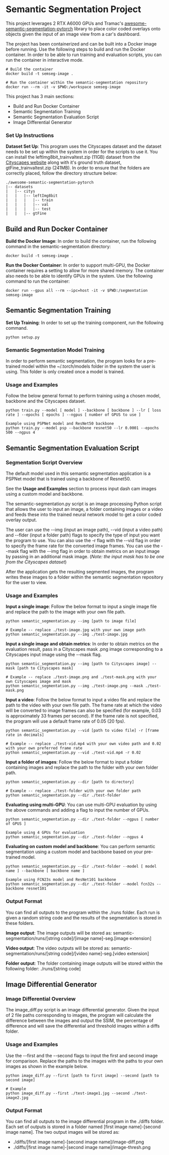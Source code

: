 # Semantic Segmentation Project

This project leverages 2 RTX A6000 GPUs and Tramac's [awesome-semantic-segmentation-pytorch](https://github.com/Tramac/awesome-semantic-segmentation-pytorch) library to place color coded overlays onto objects given the input of an image view from a car's dashboard.

The project has been containerized and can be built into a Docker image before running. Use the following steps to build and run the Docker container. In order to be able to run training and evaluation scripts, you can run the container in interactive mode.

```
# Build the container
docker build -t semseg-image .

# Run the container within the semantic-segmentation repository
docker run --rm -it -v $PWD:/workspace semseg-image

```

This project has 3 main sections:
* Build and Run Docker Container
* Semantic Segmentation Training
* Semantic Segmentation Evaluation Script
* Image Differential Generator

### Set Up Instructions
**Dataset Set Up**: This program uses the Cityscapes dataset and the dataset needs to be set up within the system in order for the scripts to use it. You can install the leftImg8bit_trainvaltest.zip (11GB) dataset from the [Cityscapes website](https://www.cityscapes-dataset.com/login/) along with it's ground truth dataset, gtFine_trainvaltest.zip (241MB). In order to ensure that the folders are correctly placed, follow the directory structure below:
```
./awesome-semantic-segmentation-pytorch
|-- datasets
|   |-- citys
|   |   |-- leftImg8bit
|   |   |   |-- train
|   |   |   |-- val
|   |   |   |-- test
|   |   |-- gtFine
```

## Build and Run Docker Container
**Build the Docker Image**: In order to build the container, run the following command in the semantic-segmentation directory:
```
docker build -t semseg-image .
```

**Run the Docker Container**: In order to support multi-GPU, the Docker container requires a setting to allow for more shared memory. The container also needs to be able to identify GPUs in the system. Use the following command to run the container:
```
docker run --gpus all --rm --ipc=host -it -v $PWD:/segmentation semseg-image
```

## Semantic Segmentation Training
**Set Up Training**: In order to set up the training component, run the following command.
```
python setup.py
```
### Semantic Segmentation Model Training

In order to perform semantic segmentation, the program looks for a pre-trained model within the ~/.torch/models folder
in the system the user is using. This folder is only created once a model is trained.

### Usage and Examples

Follow the below general format to perform training using a chosen model, backbone and the Cityscapes dataset.
```
python train.py --model [ model ] --backbone [ backbone ] --lr [ loss rate ] --epochs [ epochs ] --ngpus [ number of GPUS to use ]

Example using PSPNet model and ResNet50 backbone
python train.py --model psp --backbone resnet50 --lr 0.0001 --epochs 500 --ngpus 4
```

## Semantic Segmentation Evaluation Script

### Segmentation Script Overview

The default model used in this semantic segmentation application is a PSPNet model that is trained using a backbone of Resnet50.

See the **Usage and Examples** section to process input dash cam images using a custom model and backbone.

The semantic-segmentation.py script is an image processing Python script that allows the user to input an image, a folder containing images or a video and feeds these into the trained neural network model to get a color coded overlay output. 

The user can use the --img (input an image path), --vid (input a video path) and --flder (input a folder path) flags to specify the type of input you want the program to use. You can also use the -r flag with the --vid flag in order to specify the frame rate for the converted image frames. You can use the --mask flag with the --img flag in order to obtain metrics on an input image by passing in an additional mask image. (*Note: the input mask has to be one from the Cityscapes dataset*)

After the application gets the resulting segmented images, the program writes these images to a folder within the semantic segmentation repository for the user to view. 

### Usage and Examples

**Input a single image**:
Follow the below format to input a single image file and replace the path to the image with your own
file path.
```
python semantic_segmentation.py --img [path to image file]

# Example -- replace ./test-image.jpg with your own image path
python semantic_segmentation.py --img ./test-image.jpg
```

**Input a single image and obtain metrics**:
In order to obtain metrics on the evaluation result, pass in a Cityscapes mask .png image corresponding to a Cityscapes input image using the --mask flag.
```
python semantic_segmentation.py --img [path to Cityscapes image] --mask [path to Cityscapes mask]

# Example -- replace ./test-image.png and ./test-mask.png with your own Cityscapes image and mask
python semantic_segmentation.py --img ./test-image.png --mask ./test-mask.png
```

**Input a video**:
Follow the below format to input a video file and replace the path to the video with your own file path.
The frame rate at which the video will be converted to image frames can also be specified (for example, 0.03 is approximately 33 frames per second). If the frame rate is not specified, the program will use a default frame rate of 0.05 (20 fps).
```
python semantic_segmentation.py --vid [path to video file] -r [frame rate in decimals]

# Example -- replace ./test-vid.mp4 with your own video path and 0.02 with your own preferred frame rate
python semantic_segmentation.py --vid ./test-vid.mp4 -r 0.02
```

**Input a folder of images**:
Follow the below format to input a folder containing images and replace the path to the folder with your
own folder path.
```
python semantic_segmentation.py --dir [path to directory]

# Example -- replace ./test-folder with your own folder path
python semantic_segmentation.py --dir ./test-folder
```

**Evaluating using multi-GPU**:
You can use multi-GPU evaluation by using the above commands and adding a flag to input the number of GPUs.
```
python semantic_segmentation.py --dir ./test-folder --ngpus [ number of GPUS ]

Example using 4 GPUs for evaluation
python semantic_segmentation.py --dir ./test-folder --ngpus 4
```

**Evaluating on custom model and backbone**:
You can perform semantic segmentation using a custom model and backbone based on your pre-trained model.
```
python semantic_segmentation.py --dir ./test-folder --model [ model name ] --backbone [ backbone name ]

Example using FCN23s model and ResNet101 backbone
python semantic_segmentation.py --dir ./test-folder --model fcn32s --backbone resnet101
```

### Output Format
You can find all outputs to the program within the ./runs folder. Each run is given a random string code and the results of the segmentation is stored in these folders.

**Image output**:
The image outputs will be stored as: semantic-segmentation/runs/[string code]/[image name]-seg.[image extension]

**Video output**:
The video outputs will be stored as: semantic-segmentation/runs/[string code]/[video name]-seg.[video extension]

**Folder output**:
The folder containing image outputs will be stored within the following folder: ./runs/[string code]

## Image Differential Generator

### Image Differential Overview

The image_diff.py script is an image differential generator. Given the input of 2 file paths corresponding to images, the program will calculate the difference between the images and output the SSIM, the percentage of difference and will save the differential and threshold images within a diffs folder.

### Usage and Examples

Use the --first and the --second flags to input the first and second image for comparison. Replace the paths to the images with the paths to your own images as shown in the example below.
```
python image_diff.py --first [path to first image] --second [path to second image]

# Example
python image_diff.py --first ./test-image1.jpg --second ./test-image2.jpg
```

### Output Format
You can find all outputs to the image differential program in the ./diffs folder. Each set of outputs is  stored in a folder named [first image name]-[second image name]. The two output images will be stored as:
* ./diffs/[first image name]-[second image name]/image-diff.png
* ./diffs/[first image name]-[second image name]/image-thresh.png